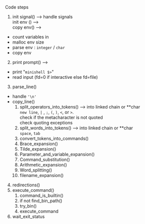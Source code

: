 Code steps

1. init signal() --> handle signals  
init env () -->  
copy env() -->  
- count variables in  
- malloc env  size
- parse env : `integer` / `char`   
- copy env  


2. print prompt() -->   
- print "`minishell $>`"
- read input (fd=0 if interactive else fd=file)  

3. parse_line()  
- handle `'\n'`  
- copy_line()
	1. split_operators_into_tokens() --> into linked chain or **char  
 `new line`, `|` , `;`, `(`, `)`, `<`, or `>`.   
 check if the metacharacter is not quoted  
 check quoting exceptions
	2. split_words_into_tokens() --> into linked chain or **char  
 `space`, `tab`  
	3. convert_tokens_into_commands()
	4. Brace_expansion()
	5. Tilde_expansion()
	6. Parameter_and_variable_expansion()
	7. Command_substitution()
	8. Arithmetic_expansion()
	9. Word_splitting() 
	10. filename_expansion()

4. redirections()
5. execute_command()
	1. command_is_builtin()
	2. if not find_bin_path()
	3. try_bin()
	4. execute_command
6. wait_exit_status
	